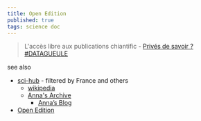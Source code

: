 ```yaml
---
title: Open Edition
published: true
tags: science doc
---
```

> L'accès libre aux publications chiantific - [Privés de savoir ? #DATAGUEULE ](https://www.youtube.com/watch?v=-0dE_S58ahI)

see also
- [sci-hub](https://www.sci-hub.pub/) - filtered by France and others
	- [wikipedia](https://fr.wikipedia.org/wiki/Sci-Hub)
    - [Anna's Archive](https://en.wikipedia.org/wiki/Anna%27s_Archive)
    	- [Anna’s Blog](https://annas-archive.org/blog/duxiu-exclusive.html)
- [Open Edition](https://www.openedition.org/)
